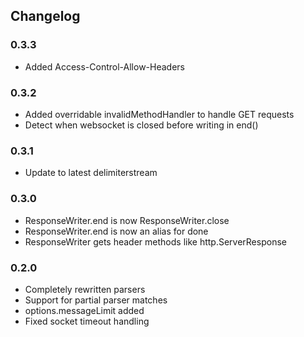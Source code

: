 ## Changelog ##

### 0.3.3 ###
* Added Access-Control-Allow-Headers

### 0.3.2 ###
* Added overridable invalidMethodHandler to handle GET requests
* Detect when websocket is closed before writing in end()

### 0.3.1 ###
* Update to latest delimiterstream

### 0.3.0 ###
* ResponseWriter.end is now ResponseWriter.close
* ResponseWriter.end is now an alias for done
* ResponseWriter gets header methods like http.ServerResponse

### 0.2.0 ###
* Completely rewritten parsers
* Support for partial parser matches
* options.messageLimit added
* Fixed socket timeout handling